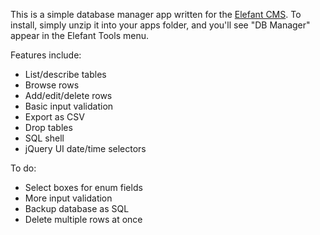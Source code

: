 This is a simple database manager app written for the [Elefant CMS](http://github.com/jbroadway/elefant).
To install, simply unzip it into your apps folder, and you'll
see "DB Manager" appear in the Elefant Tools menu.

Features include:

* List/describe tables
* Browse rows
* Add/edit/delete rows
* Basic input validation
* Export as CSV
* Drop tables
* SQL shell
* jQuery UI date/time selectors

To do:

* Select boxes for enum fields
* More input validation
* Backup database as SQL
* Delete multiple rows at once
